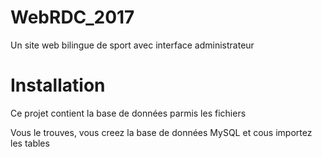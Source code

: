 # WebRDC_2017
Un site web bilingue de sport avec interface administrateur

# Installation
Ce projet contient la base de données parmis les fichiers

Vous le trouves, vous creez la base de données MySQL et cous importez les tables

